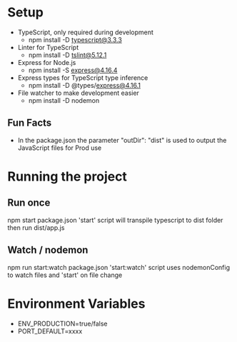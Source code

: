 # Setup
* TypeScript, only required during development
  - npm install -D typescript@3.3.3
* Linter for TypeScript
  - npm install -D tslint@5.12.1
* Express for Node.js
  - npm install -S express@4.16.4
* Express types for TypeScript type inference
  - npm install -D @types/express@4.16.1
* File watcher to make development easier
  - npm install -D nodemon

## Fun Facts
* In the package.json the parameter "outDir": "dist" is used to output the JavaScript files for Prod use

# Running the project
## Run once
npm start
package.json 'start' script will transpile typescript to dist folder then run dist/app.js

## Watch / nodemon
npm run start:watch
package.json 'start:watch' script uses nodemonConfig to watch files and 'start' on file change

# Environment Variables

* ENV_PRODUCTION=true/false
* PORT_DEFAULT=xxxx